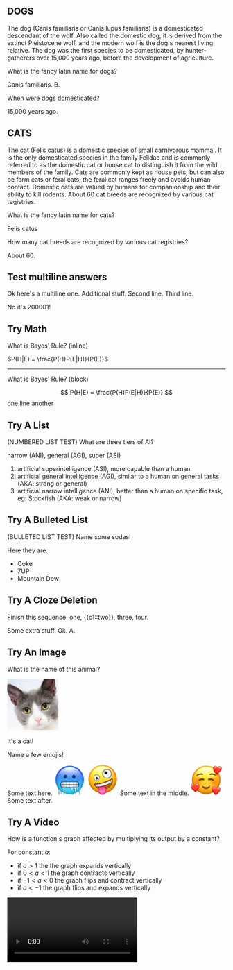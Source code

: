 ## DOGS

The dog (Canis familiaris or Canis lupus familiaris) is a domesticated descendant of the wolf. Also called the domestic dog, it is derived from the extinct Pleistocene wolf, and the modern wolf is the dog's nearest living relative. The dog was the first species to be domesticated, by hunter-gatherers over 15,000 years ago, before the development of agriculture.

<!-- ANKI0 NID:1676671732351 -->
What is the fancy latin name for dogs?
<!-- ANKI1 -->
Canis familiaris. B.
<!-- ANKI2 -->

<!-- ANKI0 NID:1676671732373 -->
When were dogs domesticated?
<!-- ANKI1 -->
15,000 years ago.
<!-- ANKI2 -->

## CATS

The cat (Felis catus) is a domestic species of small carnivorous mammal. It is the only domesticated species in the family Felidae and is commonly referred to as the domestic cat or house cat to distinguish it from the wild members of the family. Cats are commonly kept as house pets, but can also be farm cats or feral cats; the feral cat ranges freely and avoids human contact. Domestic cats are valued by humans for companionship and their ability to kill rodents. About 60 cat breeds are recognized by various cat registries.

<!-- ANKI0 NID:1676671732399 -->
What is the fancy latin name for cats?
<!-- ANKI1 -->
Felis catus
<!-- ANKI2 -->

<!-- ANKI0 NID:1676671732425 -->
How many cat breeds are recognized by various cat registries?
<!-- ANKI1 -->
About 60.
<!-- ANKI2 -->

## Test multiline answers

<!-- ANKI0 NID:1676671732450 -->
Ok here's a multiline one. Additional stuff.
Second line.
Third line.
<!-- ANKI1 -->
No it's 200001!
<!-- ANKI2 -->

## Try Math

<!-- ANKI0 NID:1676671732474 -->
What is Bayes' Rule? (inline)
<!-- ANKI1 -->
$P(H|E) = \frac{P(H)P(E|H)}{P(E)}$
<!-- ANKI2 -->

---

<!-- ANKI0 NID:1676671732500 -->
What is Bayes' Rule? (block)
<!-- ANKI1 -->
$$
P(H|E) = \frac{P(H)P(E|H)}{P(E)}
$$
one
line
another
<!-- ANKI2 -->

## Try A List

<!-- ANKI0 NID:1676671732525 -->
(NUMBERED LIST TEST) What are three tiers of AI?
<!-- ANKI1 -->
narrow (ANI), general (AGI), super (ASI)
1. artificial superintelligence (ASI), more capable than a human
2. artificial general intelligence (AGI), similar to a human on general tasks (AKA: strong or general)
3. artificial narrow intelligence (ANI), better than a human on specific task, eg: Stockfish (AKA: weak or narrow)
<!-- ANKI2 -->

## Try A Bulleted List

<!-- ANKI0 NID:1677707317748 -->
(BULLETED LIST TEST) Name some sodas!
<!-- ANKI1 -->
Here they are:

* Coke
* 7UP
* Mountain Dew
<!-- ANKI2 -->

## Try A Cloze Deletion

<!-- ANKI0 NID:1676671732549 -->
Finish this sequence: one, {{c1::two}}, three, four.
<!-- ANKI1 -->
Some extra stuff. Ok. A.
<!-- ANKI2 -->

## Try An Image

<!-- ANKI0 NID:1677621183872 -->
What is the name of this animal?

![](./images/cat.png)
<!-- ANKI1 -->
It's a cat!
<!-- ANKI2 -->

<!-- ANKI0 NID:1677621877170 -->
Name a few emojis!
<!-- ANKI1 -->
Some text here.
![](./images/cold-face_1f976.png)
![](./images/zany-face_1f92a.png)
Some text in the middle.
![](./images/smiling-face-with-hearts_1f970.png)
Some text after.
<!-- ANKI2 -->

## Try A Video

<!-- ANKI0 NID:1677699412377 -->
How is a function's graph affected by multiplying its output by a constant?
<!-- ANKI1 -->
For constant $a$:

* if $a > 1$ the the graph expands vertically
* if $0 < a < 1$ the graph contracts vertically
* if $-1 < a < 0$ the graph flips and contract vertically
* if $a < -1$ the graph flips and expands vertically

<video src="images/function-affected-multiplier.mp4"></video>
<!-- ANKI2 -->
